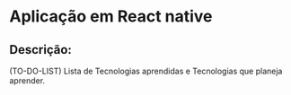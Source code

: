 # Aplicação em React native
## Descrição: 
(TO-DO-LIST)
Lista de Tecnologias aprendidas e Tecnologias que planeja aprender.
